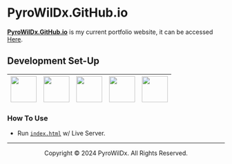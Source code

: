 # PyroWilDx.GitHub.io

[**PyroWilDx.GitHub.io**](https://github.com/PyroWilDx/PyroWilDx.GitHub.io/) is my current portfolio website, it can be accessed [Here](https://pyrowildx.github.io/index.html).

## Development Set-Up

<div align="center">

| [<img src="https://cdn.jsdelivr.net/gh/devicons/devicon@latest/icons/html5/html5-original.svg" width="60"/>](https://www.w3.org/html/) | [<img src="https://cdn.jsdelivr.net/gh/devicons/devicon@latest/icons/css3/css3-original.svg" width="60"/>](https://www.w3.org/Style/CSS/) | [<img src="https://cdn.jsdelivr.net/gh/devicons/devicon@latest/icons/javascript/javascript-original.svg" width="60"/>](https://developer.mozilla.org/docs/Web/JavaScript/) | [<img src="https://cdn.jsdelivr.net/gh/devicons/devicon@latest/icons/vscode/vscode-original.svg" width="60"/>](https://code.visualstudio.com/) | [<img src="https://cdn.jsdelivr.net/gh/devicons/devicon@latest/icons/windows8/windows8-original.svg" width="60"/>](https://www.microsoft.com/windows/) |
|---|---|---|---|---|

</div>

### How To Use

- Run [```index.html```](./index.html) w/ Live Server.

---

<div align="center">
  Copyright &#169; 2024 PyroWilDx. All Rights Reserved.
</div>
